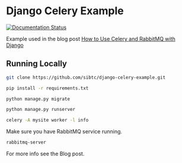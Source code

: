 # Django Celery Example

[![Documentation Status](https://readthedocs.org/projects/django-celery-example/badge/?version=latest)](https://django-celery-example.readthedocs.io/en/latest/?badge=latest)


Example used in the blog post [How to Use Celery and RabbitMQ with Django](https://simpleisbetterthancomplex.com/tutorial/2017/08/20/how-to-use-celery-with-django.html?utm_source=github&utm_medium=repository)

## Running Locally

```bash
git clone https://github.com/sibtc/django-celery-example.git
```

```bash
pip install -r requirements.txt
```

```bash
python manage.py migrate
```

```bash
python manage.py runserver
```

```bash
celery -A mysite worker -l info
```

Make sure you have RabbitMQ service running.

```bash
rabbitmq-server
```

For more info see the Blog post.